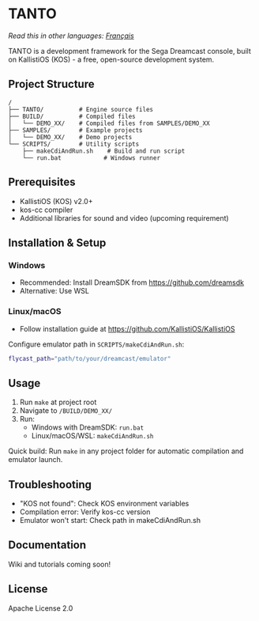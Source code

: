 # TANTO

*Read this in other languages: [Français](README.fr.md)*

TANTO is a development framework for the Sega Dreamcast console, built on KallistiOS (KOS) - a free, open-source development system.

## Project Structure

```
/
├── TANTO/          # Engine source files
├── BUILD/          # Compiled files
│   └── DEMO_XX/    # Compiled files from SAMPLES/DEMO_XX
├── SAMPLES/        # Example projects
│   └── DEMO_XX/    # Demo projects
└── SCRIPTS/        # Utility scripts
    ├── makeCdiAndRun.sh    # Build and run script
    └── run.bat            # Windows runner
```

## Prerequisites

- KallistiOS (KOS) v2.0+
- kos-cc compiler
- Additional libraries for sound and video (upcoming requirement)

## Installation & Setup

### Windows
- Recommended: Install DreamSDK from https://github.com/dreamsdk
- Alternative: Use WSL

### Linux/macOS
- Follow installation guide at https://github.com/KallistiOS/KallistiOS

Configure emulator path in `SCRIPTS/makeCdiAndRun.sh`:
```bash
flycast_path="path/to/your/dreamcast/emulator"
```

## Usage

1. Run `make` at project root
2. Navigate to `/BUILD/DEMO_XX/`
3. Run:
   - Windows with DreamSDK: `run.bat`
   - Linux/macOS/WSL: `makeCdiAndRun.sh`

Quick build: Run `make` in any project folder for automatic compilation and emulator launch.

## Troubleshooting

- "KOS not found": Check KOS environment variables
- Compilation error: Verify kos-cc version
- Emulator won't start: Check path in makeCdiAndRun.sh

## Documentation

Wiki and tutorials coming soon!

## License

Apache License 2.0